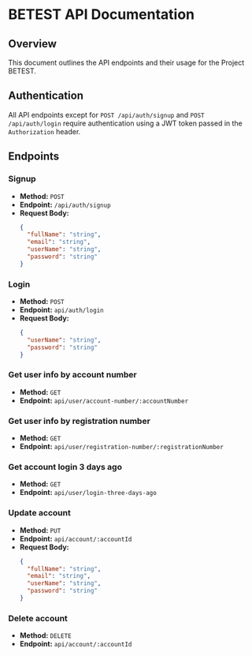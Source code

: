 # BETEST API Documentation

## Overview

This document outlines the API endpoints and their usage for the Project BETEST.

## Authentication

All API endpoints except for `POST /api/auth/signup` and `POST /api/auth/login` require authentication using a JWT token passed in the `Authorization` header.

## Endpoints

### Signup

- **Method:** `POST`
- **Endpoint:** `/api/auth/signup`
- **Request Body:**
  ```json
  {
    "fullName": "string",
    "email": "string",
    "userName": "string",
    "password": "string"
  }


### Login

- **Method:** `POST`
- **Endpoint:** `api/auth/login`
- **Request Body:**
  ```json
  {
    "userName": "string",
    "password": "string"
  }

  
### Get user info by account number

- **Method:** `GET`
- **Endpoint:** `api/user/account-number/:accountNumber`


### Get user info by registration number

- **Method:** `GET`
- **Endpoint:** `api/user/registration-number/:registrationNumber`


### Get account login 3 days ago

- **Method:** `GET`
- **Endpoint:** `api/user/login-three-days-ago`


### Update account

- **Method:** `PUT`
- **Endpoint:** `api/account/:accountId`
- **Request Body:**
  ```json
  {
    "fullName": "string",
    "email": "string",
    "userName": "string",
    "password": "string"
  }


### Delete account

- **Method:** `DELETE`
- **Endpoint:** `api/account/:accountId`
